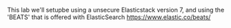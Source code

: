This lab we'll setupbe using  a unsecure Elasticstack version 7,  and using the 'BEATS' that is offered with ElasticSearch  https://www.elastic.co/beats/


